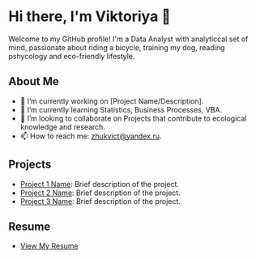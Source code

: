 # Hi there, I'm Viktoriya 👋

Welcome to my GitHub profile! I'm a Data Analyst with analyticcal set of mind,
passionate about riding a bicycle, training my dog, reading pshycology and eco-friendly lifestyle.

## About Me
- 🔭 I’m currently working on [Project Name/Description].
- 🌱 I’m currently learning Statistics, Business Processes, VBA.
- 👯 I’m looking to collaborate on Projects that contribute to ecological knowledge and research.
- 📫 How to reach me: zhukvict@yandex.ru.

## Projects
- [Project 1 Name](link-to-repository): Brief description of the project.
- [Project 2 Name](link-to-repository): Brief description of the project.
- [Project 3 Name](link-to-repository): Brief description of the project.

## Resume
- [View My Resume](https://github.com/zhukvv/resume)
